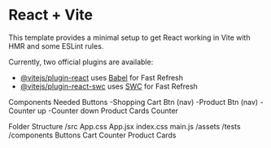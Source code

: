 # React + Vite

This template provides a minimal setup to get React working in Vite with HMR and some ESLint rules.

Currently, two official plugins are available:

- [@vitejs/plugin-react](https://github.com/vitejs/vite-plugin-react/blob/main/packages/plugin-react/README.md) uses [Babel](https://babeljs.io/) for Fast Refresh
- [@vitejs/plugin-react-swc](https://github.com/vitejs/vite-plugin-react-swc) uses [SWC](https://swc.rs/) for Fast Refresh


Components Needed
Buttons
-Shopping Cart Btn (nav)
-Product Btn (nav)
-Counter up
-Counter down
Product Cards
Counter

Folder Structure
/src
  App.css
  App.jsx
  index.css
  main.js
  /assets
/tests
/components
  Buttons
  Cart
  Counter
  Product Cards
